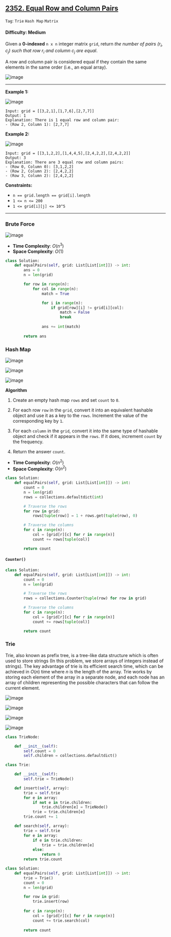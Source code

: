 ## [2352. Equal Row and Column Pairs](https://leetcode.com/problems/equal-row-and-column-pairs)

```Tag```: ```Trie``` ```Hash Map``` ```Matrix```

#### Difficulty: Medium

Given a __0-indexed__ ```n x n``` integer matrix ```grid```, return _the number of pairs (r<sub>i</sub>, c<sub>j</sub>) such that row r<sub>i</sub> and column c<sub>j</sub> are equal_.

A row and column pair is considered equal if they contain the same elements in the same order (i.e., an equal array).

![image](https://github.com/quananhle/Python/assets/35042430/79aaa830-93f6-4005-8cc3-c2f4cdf0bfc1)

---

__Example 1:__

![image](https://assets.leetcode.com/uploads/2022/06/01/ex1.jpg)
```
Input: grid = [[3,2,1],[1,7,6],[2,7,7]]
Output: 1
Explanation: There is 1 equal row and column pair:
- (Row 2, Column 1): [2,7,7]
```

__Example 2:__

![image](https://assets.leetcode.com/uploads/2022/06/01/ex2.jpg)
```
Input: grid = [[3,1,2,2],[1,4,4,5],[2,4,2,2],[2,4,2,2]]
Output: 3
Explanation: There are 3 equal row and column pairs:
- (Row 0, Column 0): [3,1,2,2]
- (Row 2, Column 2): [2,4,2,2]
- (Row 3, Column 2): [2,4,2,2]
```

__Constraints:__

- ```n == grid.length == grid[i].length```
- ```1 <= n <= 200```
- ```1 <= grid[i][j] <= 10^5```

---

### Brute Force

![image](https://leetcode.com/problems/equal-row-and-column-pairs/Figures/2352/b1.png)

- __Time Complexity__: $O(n^3)$
- __Space Complexity__: $O(1)$

```Python
class Solution:
    def equalPairs(self, grid: List[List[int]]) -> int:
        ans = 0
        n = len(grid)

        for row in range(n):
            for col in range(n):
                match = True

                for i in range(n):
                    if grid[row][i] != grid[i][col]:
                        match = False
                        break
                
                ans += int(match)
            
        return ans
```

### Hash Map

![image](https://leetcode.com/problems/equal-row-and-column-pairs/Figures/2352/1.png)

![image](https://leetcode.com/problems/equal-row-and-column-pairs/Figures/2352/2.png)

![image](https://leetcode.com/problems/equal-row-and-column-pairs/Figures/2352/3.png)

__Algorithm__

1. Create an empty hash map ```rows``` and set ```count``` to ```0```.

2. For each row ```row``` in the ```grid```, convert it into an equivalent hashable object and use it as a key to the ```rows```. Increment the value of the corresponding key by ```1```.

3. For each ```column``` in the ```grid```, convert it into the same type of hashable object and check if it appears in the ```rows```. If it does, increment ```count``` by the frequency.

4. Return the answer ```count```.

- __Time Complexity__: $O(n^2)$
- __Space Complexity__: $O(n^2)$

```Python
class Solution:
    def equalPairs(self, grid: List[List[int]]) -> int:
        count = 0
        n = len(grid)
        rows = collections.defaultdict(int)

        # Traverse the rows
        for row in grid:
            rows[tuple(row)] = 1 + rows.get(tuple(row), 0)

        # Traverse the columns
        for c in range(n):
            col = [grid[r][c] for r in range(n)]
            count += rows[tuple(col)]

        return count
```

#### ```Counter()```

```Python
class Solution:
    def equalPairs(self, grid: List[List[int]]) -> int:
        count = 0
        n = len(grid)

        # Traverse the rows
        rows = collections.Counter(tuple(row) for row in grid)

        # Traverse the columns
        for c in range(n):
            col = [grid[r][c] for r in range(n)]
            count += rows[tuple(col)]

        return count
```

### Trie

Trie, also known as prefix tree, is a tree-like data structure which is often used to store strings (In this problem, we store arrays of integers instead of strings). The key advantage of trie is its efficient search time, which can be achieved in $O(n)$ time where $n$ is the length of the array. Trie works by storing each element of the array in a separate node, and each node has an array of children representing the possible characters that can follow the current element.

![image](https://leetcode.com/problems/equal-row-and-column-pairs/Figures/2352/t1.png)

![image](https://leetcode.com/problems/equal-row-and-column-pairs/Figures/2352/t2.png)

![image](https://leetcode.com/problems/equal-row-and-column-pairs/Figures/2352/t3.png)

![image](https://github.com/quananhle/Python/assets/35042430/b7045e6d-cd74-4143-b493-26902ee5b843)

```Python
class TrieNode:

    def __init__(self):
        self.count = 0
        self.children = collections.defaultdict()

class Trie:

    def __init__(self):
        self.trie = TrieNode()

    def insert(self, array):
        trie = self.trie
        for e in array:
            if not e in trie.children:
                trie.children[e] = TrieNode()
            trie = trie.children[e]
        trie.count += 1

    def search(self, array):
        trie = self.trie
        for e in array:
            if e in trie.children:
                trie = trie.children[e]
            else:
                return 0
        return trie.count

class Solution:
    def equalPairs(self, grid: List[List[int]]) -> int:
        trie = Trie()
        count = 0
        n = len(grid)

        for row in grid:
            trie.insert(row)
        
        for c in range(n):
            col = [grid[r][c] for r in range(n)]
            count += trie.search(col)
        
        return count
```
